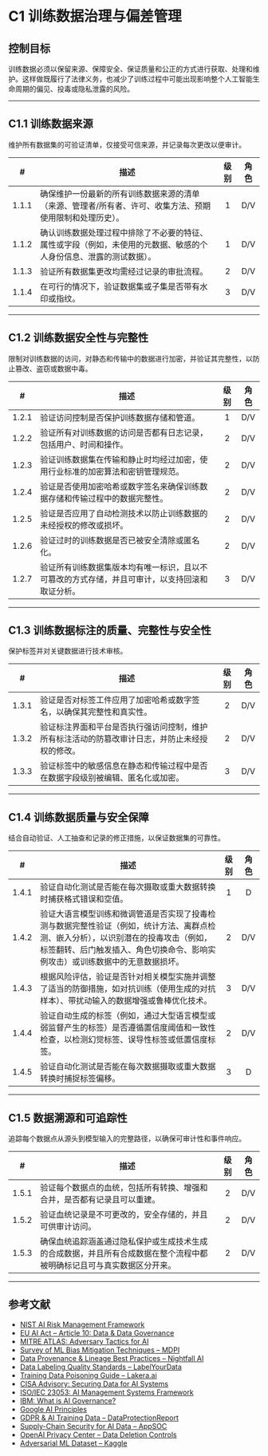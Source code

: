 # C1 训练数据治理与偏差管理

## 控制目标

训练数据必须以保留来源、保障安全、保证质量和公正的方式进行获取、处理和维护。这样做既履行了法律义务，也减少了训练过程中可能出现影响整个人工智能生命周期的偏见、投毒或隐私泄露的风险。

---

## C1.1 训练数据来源

维护所有数据集的可验证清单，仅接受可信来源，并记录每次更改以便审计。

|   #   | 描述                                                        | 级别  | 角色  |
| :---: | --------------------------------------------------------- | :-: | :-: |
| 1.1.1 | 确保维护一份最新的所有训练数据来源的清单（来源、管理者/所有者、许可、收集方法、预期使用限制和处理历史）。     |  1  | D/V |
| 1.1.2 | 确认训练数据处理过程中排除了不必要的特征、属性或字段（例如，未使用的元数据、敏感的个人身份信息、泄露的测试数据）。 |  1  | D/V |
| 1.1.3 | 验证所有数据集更改均需经过记录的审批流程。                                     |  2  | D/V |
| 1.1.4 | 在可行的情况下，验证数据集或子集是否带有水印或指纹。                                |  3  | D/V |

---

## C1.2 训练数据安全性与完整性

限制对训练数据的访问，对静态和传输中的数据进行加密，并验证其完整性，以防止篡改、盗窃或数据中毒。

|   #   | 描述                                              | 级别  | 角色  |
| :---: | ----------------------------------------------- | :-: | :-: |
| 1.2.1 | 验证访问控制是否保护训练数据存储和管道。                            |  1  | D/V |
| 1.2.2 | 验证所有对训练数据的访问是否都有日志记录，包括用户、时间和操作。                |  2  | D/V |
| 1.2.3 | 验证训练数据集在传输和静止时均经过加密，使用行业标准的加密算法和密钥管理规范。         |  2  | D/V |
| 1.2.4 | 验证是否使用加密哈希或数字签名来确保训练数据存储和传输过程中的数据完整性。           |  2  | D/V |
| 1.2.5 | 验证是否应用了自动检测技术以防止训练数据的未经授权的修改或损坏。                |  2  | D/V |
| 1.2.6 | 验证过时的训练数据是否已被安全清除或匿名化。                          |  2  | D/V |
| 1.2.7 | 验证所有训练数据集版本均有唯一标识，且以不可篡改的方式存储，并且可审计，以支持回滚和取证分析。 |  3  | D/V |

---

## C1.3 训练数据标注的质量、完整性与安全性

保护标签并对关键数据进行技术审核。

|   #   | 描述                                              | 级别  | 角色  |
| :---: | ----------------------------------------------- | :-: | :-: |
| 1.3.1 | 验证是否对标签工件应用了加密哈希或数字签名，以确保其完整性和真实性。              |  2  | D/V |
| 1.3.2 | 验证标注界面和平台是否执行强访问控制，维护所有标注活动的防篡改审计日志，并防止未经授权的修改。 |  2  | D/V |
| 1.3.3 | 验证标签中的敏感信息在静态和传输过程中是否在数据字段级别被编辑、匿名化或加密。         |  3  | D/V |

---

## C1.4 训练数据质量与安全保障

结合自动验证、人工抽查和记录的修正措施，以保证数据集的可靠性。

|   #   | 描述                                                                                                         | 级别  | 角色  |
| :---: | ---------------------------------------------------------------------------------------------------------- | :-: | :-: |
| 1.4.1 | 验证自动化测试是否能在每次摄取或重大数据转换时捕获格式错误和空值。                                                                          |  1  |  D  |
| 1.4.2 | 验证大语言模型训练和微调管道是否实现了投毒检测与数据完整性验证（例如，统计方法、离群点检测、嵌入分析），以识别潜在的投毒攻击（例如，标签翻转、后门触发插入、角色切换命令、影响实例攻击）或训练数据中的无意数据损坏。 |  2  | D/V |
| 1.4.3 | 根据风险评估，验证是否针对相关模型实施并调整了适当的防御措施，如对抗训练（使用生成的对抗样本）、带扰动输入的数据增强或鲁棒优化技术。                                         |  3  | D/V |
| 1.4.4 | 验证自动生成的标签（例如，通过大型语言模型或弱监督产生的标签）是否遵循置信度阈值和一致性检查，以检测幻觉标签、误导性标签或低置信度标签。                                       |  2  | D/V |
| 1.4.5 | 验证自动化测试是否能在每次数据摄取或重大数据转换时捕捉标签偏移。                                                                           |  3  |  D  |

---

## C1.5 数据溯源和可追踪性

追踪每个数据点从源头到模型输入的完整路径，以确保可审计性和事件响应。

|   #   | 描述                                                          | 级别  | 角色  |
| :---: | ----------------------------------------------------------- | :-: | :-: |
| 1.5.1 | 验证每个数据点的血统，包括所有转换、增强和合并，是否都有记录且可以重建。                        |  2  | D/V |
| 1.5.2 | 验证血统记录是不可更改的，安全存储的，并且可供审计访问。                                |  2  | D/V |
| 1.5.3 | 确保血统追踪涵盖通过隐私保护或生成技术生成的合成数据，并且所有合成数据在整个流程中都被明确标记且可与真实数据区分开来。 |  2  | D/V |

---

## 参考文献

* [NIST AI Risk Management Framework](https://www.nist.gov/itl/ai-risk-management-framework)
* [EU AI Act – Article 10: Data & Data Governance](https://artificialintelligenceact.eu/article/10/)
* [MITRE ATLAS: Adversary Tactics for AI](https://atlas.mitre.org/)
* [Survey of ML Bias Mitigation Techniques – MDPI](https://www.mdpi.com/2673-6470/4/1/1)
* [Data Provenance & Lineage Best Practices – Nightfall AI](https://www.nightfall.ai/ai-security-101/data-provenance-and-lineage)
* [Data Labeling Quality Standards – LabelYourData](https://labelyourdata.com/articles/data-labeling-quality-and-how-to-measure-it)
* [Training Data Poisoning Guide – Lakera.ai](https://www.lakera.ai/blog/training-data-poisoning)
* [CISA Advisory: Securing Data for AI Systems](https://www.cisa.gov/news-events/cybersecurity-advisories/aa25-142a)
* [ISO/IEC 23053: AI Management Systems Framework](https://www.iso.org/sectors/it-technologies/ai)
* [IBM: What is AI Governance?](https://www.ibm.com/think/topics/ai-governance)
* [Google AI Principles](https://ai.google/principles/)
* [GDPR & AI Training Data – DataProtectionReport](https://www.dataprotectionreport.com/2024/08/recent-regulatory-developments-in-training-artificial-intelligence-ai-models-under-the-gdpr/)
* [Supply-Chain Security for AI Data – AppSOC](https://www.appsoc.com/blog/ai-is-the-new-frontier-of-supply-chain-security)
* [OpenAI Privacy Center – Data Deletion Controls](https://privacy.openai.com/policies?modal=take-control)
* [Adversarial ML Dataset – Kaggle](https://www.kaggle.com/datasets/cnrieiit/adversarial-machine-learning-dataset)


